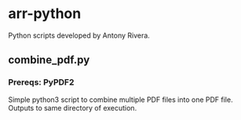 # arr-python
Python scripts developed by Antony Rivera.

## combine_pdf.py
### Prereqs: PyPDF2
Simple python3 script to combine multiple PDF files into one PDF file. Outputs to same directory of execution.

